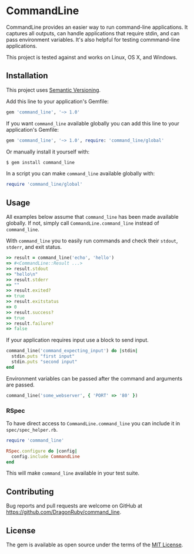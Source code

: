 # CommandLine

CommandLine provides an easier way to run command-line applications.
It captures all outputs, can handle applications that require stdin, and can pass environment variables.
It's also helpful for testing commmand-line applications.

This project is tested against and works on Linux, OS X, and Windows.

## Installation

This project uses [Semantic Versioning](http://semver.org/spec/v2.0.0.html).

Add this line to your application's Gemfile:

```ruby
gem 'command_line', '~> 1.0'
```

If you want `command_line` available globally you can add this line to your application's Gemfile:

```ruby
gem 'command_line', '~> 1.0', require: 'command_line/global'
```

Or manually install it yourself with:

```sh
$ gem install command_line
```

In a script you can make `command_line` available globally with:

```ruby
require 'command_line/global'
```

## Usage

All examples below assume that `command_line` has been made available globally.
If not, simply call `CommandLine.command_line` instead of `command_line`.

With `command_line` you to easily run commands and check their `stdout`, `stderr`, and exit status.

```ruby
>> result = command_line('echo', 'hello')
=> #<CommandLine::Result ...>
>> result.stdout
=> "hello\n"
>> result.stderr
=> ""
>> result.exited?
=> true
>> result.exitstatus
=> 0
>> result.success?
=> true
>> result.failure?
=> false
```

If your application requires input use a block to send input.

```ruby
command_line('command_expecting_input') do |stdin|
  stdin.puts "first input"
  stdin.puts "second input"
end
```

Environment variables can be passed after the command and arguments are passed.

```ruby
command_line('some_webserver', { 'PORT' => '80' })
```

### RSpec

To have direct access to `CommandLine.command_line` you can include it in `spec/spec_helper.rb`.

```ruby
require 'command_line'

RSpec.configure do |config|
  config.include CommandLine
end
```

This will make `command_line` available in your test suite.

## Contributing

Bug reports and pull requests are welcome on GitHub at https://github.com/DragonRuby/command_line.

## License

The gem is available as open source under the terms of the [MIT License](https://opensource.org/licenses/MIT).
